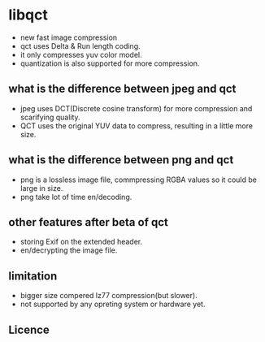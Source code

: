 # libqct
- new fast image compression
- qct uses Delta & Run length coding.
- it only compresses yuv color model.
- quantization is also supported for more compression.
## what is the difference between jpeg and qct
- jpeg uses DCT(Discrete cosine transform) for more compression and scarifying quality.
- QCT uses the original YUV data to compress, resulting in a little more size.
## what is the difference between png and qct
- png is a lossless image file, commpressing RGBA values so it could be large in size.
- png take lot of time en/decoding.
## other features after beta of qct 
- storing Exif on the extended header.
- en/decrypting the image file.
## limitation
- bigger size compered lz77 compression(but slower).
- not supported by any opreting system or hardware yet.
## Licence
``` qct is a open format and libqct is GNU GPL licensed
